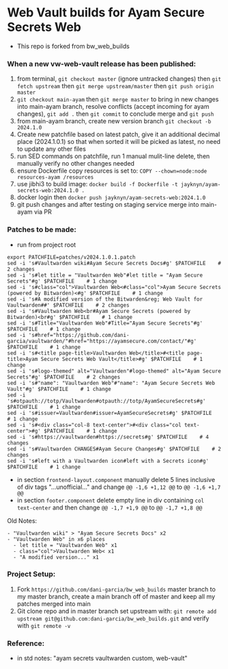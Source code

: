 # Web Vault builds for Ayam Secure Secrets Web

- This repo is forked from bw_web_builds

### When a new vw-web-vault release has been published:

1. from terminal, `git checkout master` (ignore untracked changes) then `git fetch upstream` then `git merge upstream/master` then `git push origin master`
2. `git checkout main-ayam` then `git merge master` to bring in new changes into main-ayam branch, resolve conflicts (accept incoming for ayam changes), `git add .` then `git commit` to conclude merge and `git push`
3. from main-ayam branch, create new version branch `git checkout -b 2024.1.0`
4. Create new patchfile based on latest patch, give it an additional decimal place (2024.1.0.1) so that when sorted it will be picked as latest, no need to update any other files
5. run SED commands on patchfile, run 1 manual mulit-line delete, then manually verify no other changes needed
6. ensure Dockerfile copy resources is set to: `COPY --chown=node:node resources-ayam /resources`
7. use jibhi3 to build image: `docker build -f Dockerfile -t jayknyn/ayam-secrets-web:2024.1.0 .`
8. docker login then `docker push jayknyn/ayam-secrets-web:2024.1.0`
9. git push changes and after testing on staging service merge into main-ayam via PR
<!-- 7. start colima (make sure it has at least 8 GB RAM) and then from project root run `make docker-extract`
10. this command first calls the `make docker` command which is the docker build on the default Dockerfile
11. move tar extract from docker_builds/ to artifacts/, then rsync to server web-vault dir
12. on server, `tar -xf name-of-archive.tar.bz2(gz) -C /path/to/dir` -->

### Patches to be made:

- run from project root

```
export PATCHFILE=patches/v2024.1.0.1.patch
sed -i 's#Vaultwarden wiki#Ayam Secure Secrets Docs#g' $PATCHFILE    # 2 changes
sed -i 's#let title = "Vaultwarden Web"#let title = "Ayam Secure Secrets"#g' $PATCHFILE    # 1 change
sed -i 's#class="col">Vaultwarden Web<#class="col">Ayam Secure Secrets (powered by Bitwarden)<#g' $PATCHFILE    # 1 change
sed -i 's#A modified version of the Bitwarden&reg; Web Vault for Vaultwarden##' $PATCHFILE    # 2 changes
sed -i 's#Vaultwarden Web<br#Ayam Secure Secrets (powered by Bitwarden)<br#g' $PATCHFILE    # 1 change
sed -i 's#Title="Vaultwarden Web"#Title="Ayam Secure Secrets"#g' $PATCHFILE    # 1 change
sed -i 's#href="https://github.com/dani-garcia/vaultwarden/"#href="https://ayamsecure.com/contact/"#g' $PATCHFILE    # 1 change
sed -i 's#<title page-title>Vaultwarden Web</title>#<title page-title>Ayam Secure Secrets Web Vault</title>#g' $PATCHFILE    # 1 change
sed -i 's#logo-themed" alt="Vaultwarden"#logo-themed" alt="Ayam Secure Secrets"#g' $PATCHFILE    # 2 changes
sed -i 's#"name": "Vaultwarden Web"#"name": "Ayam Secure Secrets Web Vault"#g' $PATCHFILE    # 1 change
sed -i 's#otpauth://totp/Vaultwarden#otpauth://totp/AyamSecureSecrets#g' $PATCHFILE    # 1 change
sed -i 's#issuer=Vaultwarden#issuer=AyamSecureSecrets#g' $PATCHFILE    # 1 change
sed -i 's#<div class="col-8 text-center">#<div class="col text-center">#g' $PATCHFILE    # 1 change
sed -i 's#https://vaultwarden#https://secrets#g' $PATCHFILE    # 4 changes
sed -i 's#Vaultwarden CHANGES#Ayam Secure Changes#g' $PATCHFILE    # 2 changes
sed -i 's#left with a Vaultwarden icon#left with a Secrets icon#g' $PATCHFILE    # 1 change

```

- in section `frontend-layout.component` manually delete 5 lines inclusive of div tags "...unofficial..." and change `@@ -1,6 +1,12 @@` to `@@ -1,6 +1,7 @@`
- in section `footer.component` delete empty line in div containing `col text-center` and then change `@@ -1,7 +1,9 @@` to `@@ -1,7 +1,8 @@`

Old Notes:

```
- "Vaultwarden wiki" > "Ayam Secure Secrets Docs" x2
- "Vaultwarden Web" in x6 places
  - let title = "Vaultwarden Web" x1
  - class="col">Vaultwarden Web< x1
  - "A modified version..." x1
```

### Project Setup:

1. Fork `https://github.com/dani-garcia/bw_web_builds` master branch to my master branch, create a main branch off of master and keep all my patches merged into main
2. Git clone repo and in master branch set upstream with: `git remote add upstream git@github.com:dani-garcia/bw_web_builds.git` and verify with `git remote -v`

### Reference:

- in std notes: "ayam secrets vaultwarden custom, web-vault"
